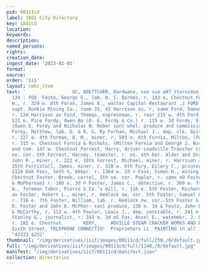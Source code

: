 ```yaml
---
pid: 00111cd
label: 1881 City Directory
key: 1881cd
location: 
keywords: 
description: 
named_persons: 
rights: 
creation_date: 
ingest_date: '2023-01-01'
format: 
source: 
order: '111'
layout: cmhc_item
text: '                 GC, BOETTCHER, Hardwate, soe sua a07 ttarvieon a FOO —— -
  134 : FOX  Foote, George G., lab. O. I. Barnes, r. 143 e, Chestnut Foote, George
  W., r. 329 w. 8th Foran, James 8., waiter Capitol Restaurant .z FORD, HERBERT A.,
  supt. Dunkin Mining Co., room 35, 41 Harrison av, r, same Ford, Samuel, mining,
  r. 124 Harrison av Ford, Thomas, expreseman, r. rear 215 w. 4th Ford, —, lab. bds.
  511 n. Pine Fordy, Owen Ba (0. E. Fordy & Co.) r. 115 w. 3d Fordy, O. E. & Co,,
  (Owen E. Fordy and Nicholas N. Rober son) whol. produce and commission, 115 w. 3d
  Forey, Matthew, lab. D. & R. G. Ry Forhan, Michael J., dep. clk. District Court,
  r. 227 e. 4th Forman, A. M., miner, r. 503 e. 6th Fornia, Milton, (Fornia & Nichola)
  r. 315 w. Chestout Fornia & Nichols, (Milton Fornia and George J. Nichols) au tion
  and com. 147 w. Chestnut Forrest, Harry, driver Leadville Transfer Co. bds. Poplar
  ne. cor. 5th Forrest, Harvey, teamster, r. ns. 4th bet. Alder and Orange Forrest,
  John R., miner, r. 222 e, 10th Forrest, Michael, miner, r. Harrison av. se. cor.
  15th Forristall, James, miner, r. 320 w. 6th Fory, Eilery C., printer Herald, r.
  1124 Oak Foss, Seth %, bkkpr. r. 1364 w. 2d > Foss, Simon H., mining, r. 211 w.
  Chestnut Foster, Brook, corral, Sth se. cor. Poplar, r. same oO Foster, c. D., (Foster
  & MoPherson} r. 180 e, 3d © Foster, James C., detective, r. 309 w. 7th Foster, John
  A., foreman Tabor, Pierce & Co.’s mill, r. 116 e. 5th Foster, Richard, r. 425 Harrison
  av Foster, Robert L., miner, r. Hemlock nw. cor. 5th Foster, Samuel H., grocer,
  r. 718 e. 7th Foster, William, lab. r. Hemlock nw. cor.-5th Foster & McPherson (Clarence
  D. Foster and John D. McPher- son) produce, 130 e. 3d & Foutz, John E., clk. Manville
  & McCarthy, r. 112 w. 4th Fowler, Louis J., dep. constable, r. 241 e. 3d = Fowler,
  Stanley G., journalist, r. 341 e. 3d eS Fox, Ansel E., watehmkr. J. Livezey, Jr.
  r. 182 e. Chestnut        KERY,     ADVILLE STEAM CRACKER WORKS AND BA 800 Bast
  Sixth Street, TRLEPHONE CONNECTIO!  Proprietors Li  PAINTING in all its Branches,
  "42323 $252"       '
thumbnail: "/img/derivatives/iiif/images/00111cd/full/250,/0/default.jpg"
full: "/img/derivatives/iiif/images/00111cd/full/1140,/0/default.jpg"
manifest: "/img/derivatives/iiif/00111cd/manifest.json"
collection: directories
---
```

